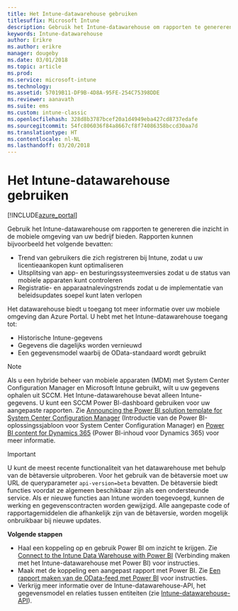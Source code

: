 ```yaml
---
title: Het Intune-datawarehouse gebruiken
titlesuffix: Microsoft Intune
description: Gebruik het Intune-datawarehouse om rapporten te genereren die inzicht in de mobiele omgeving van uw bedrijf bieden.
keywords: Intune-datawarehouse
author: Erikre
ms.author: erikre
manager: dougeby
ms.date: 03/01/2018
ms.topic: article
ms.prod: 
ms.service: microsoft-intune
ms.technology: 
ms.assetid: 57019B11-DF9B-4D8A-95FE-254C75398DDE
ms.reviewer: aanavath
ms.suite: ems
ms.custom: intune-classic
ms.openlocfilehash: 328d8b3787bcef20a1d4949eba427cd8737edafe
ms.sourcegitcommit: 54fc806036f84a8667cf8f74086358bccd30aa7d
ms.translationtype: HT
ms.contentlocale: nl-NL
ms.lasthandoff: 03/20/2018
---
```

# <a name="use-the-intune-data-warehouse"></a>Het Intune-datawarehouse gebruiken

[!INCLUDE[azure_portal](./includes/azure_portal.md)]

Gebruik het Intune-datawarehouse om rapporten te genereren die inzicht in de mobiele omgeving van uw bedrijf bieden. Rapporten kunnen bijvoorbeeld het volgende bevatten:
-   Trend van gebruikers die zich registreren bij Intune, zodat u uw licentieaankopen kunt optimaliseren
-   Uitsplitsing van app- en besturingssysteemversies zodat u de status van mobiele apparaten kunt controleren
-   Registratie- en apparaatnalevingstrends zodat u de implementatie van beleidsupdates soepel kunt laten verlopen

Het datawarehouse biedt u toegang tot meer informatie over uw mobiele omgeving dan Azure Portal. U hebt met het Intune-datawarehouse toegang tot:

  -  Historische Intune-gegevens
  -  Gegevens die dagelijks worden vernieuwd
  -  Een gegevensmodel waarbij de OData-standaard wordt gebruikt

> [!Note]
> Als u een hybride beheer van mobiele apparaten (MDM) met System Center Configuration Manager en Microsoft Intune gebruikt, wilt u uw gegevens ophalen uit SCCM. Het Intune-datawarehouse bevat alleen Intune-gegevens. U kunt een SCCM Power BI-dashboard gebruiken voor uw aangepaste rapporten. Zie [Announcing the Power BI solution template for System Center Configuration Manager]( https://powerbi.microsoft.com/blog/sccm-solution-template) (Introductie van de Power BI-oplossingssjabloon voor System Center Configuration Manager) en [Power BI content for Dynamics 365](https://docs.microsoft.com/dynamics365/unified-operations/dev-itpro/analytics/power-bi-home-page) (Power BI-inhoud voor Dynamics 365) voor meer informatie.


> [!Important]  
> U kunt de meest recente functionaliteit van het datawarehouse met behulp van de bètaversie uitproberen. Voor het gebruik van de bètaversie moet uw URL de queryparameter `api-version=beta` bevatten. De bètaversie biedt functies voordat ze algemeen beschikbaar zijn als een ondersteunde service. Als er nieuwe functies aan Intune worden toegevoegd, kunnen de werking en gegevenscontracten worden gewijzigd. Alle aangepaste code of rapportagemiddelen die afhankelijk zijn van de bètaversie, worden mogelijk onbruikbaar bij nieuwe updates.

**Volgende stappen**

- Haal een koppeling op en gebruik Power BI om inzicht te krijgen. Zie [Connect to the Intune Data Warehouse with Power BI](reports-proc-get-a-link-powerbi.md) (Verbinding maken met het Intune-datawarehouse met Power BI) voor instructies.
- Maak met de koppeling een aangepast rapport met Power BI. Zie [Een rapport maken van de OData-feed met Power BI](reports-proc-create-with-odata.md) voor instructies.
- Verkrijg meer informatie over de Intune-datawarehouse-API, het gegevensmodel en relaties tussen entiteiten<!-- , and an example of creating a custom client to retrieve data,--> (zie [Intune-datawarehouse-API](reports-nav-intune-data-warehouse.md)).